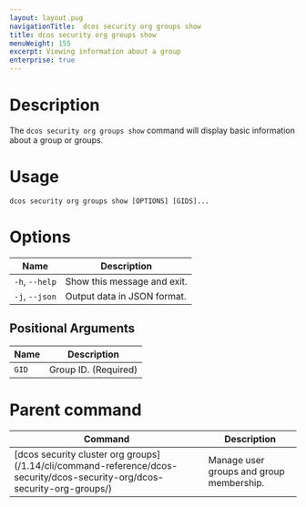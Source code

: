```yaml
---
layout: layout.pug
navigationTitle:  dcos security org groups show
title: dcos security org groups show
menuWeight: 155
excerpt: Viewing information about a group
enterprise: true
---
```


# Description

The `dcos security org groups show` command will display basic information about a group or groups.

# Usage

```
dcos security org groups show [OPTIONS] [GIDS]...
```

# Options

| Name |  Description |
|---------|-------------|
|  `-h`, `--help` |  Show this message and exit.|
| `-j`, `--json` | Output data in JSON format. |

## Positional Arguments

| Name |  Description |
|---------|-------------|
| `GID` | Group ID. (Required)|

# Parent command

| Command | Description |
|---------|-------------|
| [dcos security cluster org groups]\(/1.14/cli/command-reference/dcos-security/dcos-security-org/dcos-security-org-groups/) |  Manage user groups and group membership. |
